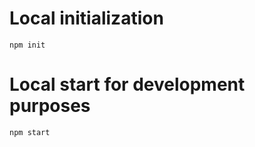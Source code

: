 # Local initialization

```
npm init
```

# Local start for development purposes

```
npm start
```
